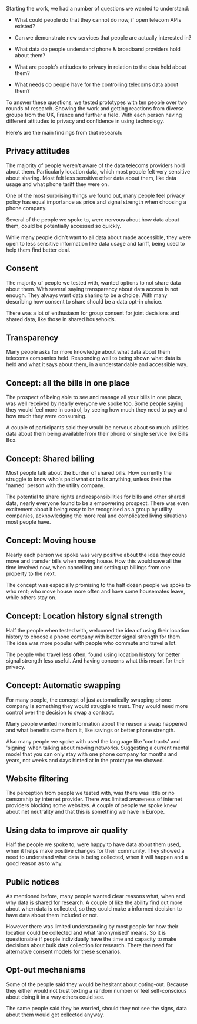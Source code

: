 Starting the work, we had a number of questions we wanted to understand:

- What could people do that they cannot do now, if open telecom APIs existed?

- Can we demonstrate new services that people are actually interested in?

- What data do people understand phone & broadband providers hold about them?

- What are people’s attitudes to privacy in relation to the data held about them?

- What needs do people have for the controlling telecoms data about them?

To answer these questions, we tested prototypes with ten people over two rounds of research. Showing the work and getting reactions from diverse groups from the UK, France and further a field. With each person having different attitudes to privacy and confidence in using technology.

Here's are the main findings from that research:

## Privacy attitudes

The majority of people weren't aware of the data telecoms providers hold about them. Particularly location data, which most people felt very sensitive about sharing. Most felt less sensitive other data about them, like data usage and what phone tariff they were on.

One of the most surprising things we found out, many people feel privacy policy has equal importance as price and signal strength when choosing a phone company. 

Several of the people we spoke to, were nervous about how data about them, could be potentially accessed so quickly. 

While many people didn't want to all data about made accessible, they were open to less sensitive information like data usage and tariff, being used to help them find better deal.

## Consent

The majority of people we tested with, wanted options to not share data about them.
With several saying transparency about data access is not enough. They always want data sharing to be a choice. With many describing how consent to share should be a data opt-in choice. 

There was a lot of enthusiasm for group consent for joint decisions and shared data, like those in shared households. 

## Transparency

Many people asks for more knowledge about what data about them telecoms companies held. Responding well to being shown what data is held and what it says about them, in a  understandable and accessible way. 

## Concept: all the bills in one place

The prospect of being able to see and manage all your bills in one place, was well received by nearly everyone we spoke too. Some people saying they would feel more in control, by seeing how much they need to pay and how much they were consuming. 

A couple of participants said they would be nervous about so much utilities data about them being available from their phone or single service like Bills Box. 

## Concept: Shared billing

Most people talk about the burden of shared bills. How currently the struggle to know who's paid what or to fix anything, unless their the 'named' person with the utility company. 

The potential to share rights and responsibilities for bills and other shared data, nearly everyone found to be a empowering prospect. There was even excitement about it being easy to be recognised as a group by utility companies, acknowledging the more real and complicated living situations most people have.

## Concept: Moving house

Nearly each person we spoke was very positive about the idea they could move and transfer bills when moving house. How this would save all the time involved now, when cancelling and setting up billings from one property to the next. 

The concept was especially promising to the half dozen people we spoke to who rent; who move house more often and have some housemates leave, while others stay on. 

## Concept: Location history signal strength

Half the people when tested with, welcomed the idea of using their location history to choose a phone company with better signal strength for them. The idea was more popular with people who commute and travel a lot. 

The people who travel less often, found using location history for better signal strength less useful. And having concerns what this meant for their privacy. 

## Concept: Automatic swapping

For many people, the concept of just automatically swapping phone company is something they would struggle to trust. They would need more control over the decision to swap a contract. 

Many people wanted more information about the reason a swap happened and what benefits came from it, like savings or better phone strength. 

Also many people we spoke with used the language like 'contracts' and 'signing' when talking about moving networks. Suggesting a current mental model that you can only stay with one phone company for months and years, not weeks and days hinted at in the prototype we showed. 

## Website filtering

The perception from people we tested with, was there was little or no censorship by internet provider. There was limited awareness of internet providers blocking some websites. A couple of people we spoke knew about net neutrality and that this is something we have in Europe. 

## Using data to improve air quality

Half the people we spoke to, were happy to have data about them used, when it helps make positive changes for their community. They showed a need to understand what data is being collected, when it will happen and a good reason as to why. 

## Public notices

As mentioned before, many people wanted clear reasons what, when and why data is shared for research. A couple of like the ability find out more about when data is collected, so they could make a informed decision to have data about them included or not. 

However there was limited understanding by most people for how their location could be collected and what ‘anonymised’ means. So it is questionable if people individually have the time and capacity to make decisions about bulk data collection for research. There the need for alternative consent models for these scenarios. 

## Opt-out mechanisms

Some of the people said they would be hesitant about opting-out. Because they either would not trust texting a random number or feel self-conscious about doing it in a way others could see. 

The same people said they be worried, should they not see the signs, data about them would get collected anyway.